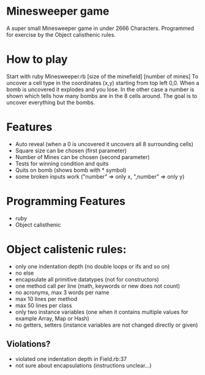 # Minesweeper game
A super small Minesweeper game in under 2666 Characters. Programmed for exercise by the Object calisthenic rules.


# How to play
Start with ruby Minesweeper.rb [size of the minefield] [number of mines]
To uncover a cell type in the coordinates (x,y) starting from top left 0,0.
When a bomb is uncovered it explodes and you lose.
In the other case a number is shown which tells how many bombs are in the 8 cells around.
The goal is to uncover everything but the bombs.


# Features
* Auto reveal (when a 0 is uncovered it uncovers all 8 surrounding cells)
* Square size can be chosen (first parameter)
* Number of Mines can be chosen (second parameter)
* Tests for winning condition and quits
* Quits on bomb (shows bomb with * symbol)
* some broken inputs work ("number" => only x, ",number" => only y)


# Programming Features
* ruby
* Object calisthenic

# Object calistenic rules:
* only one indentation depth (no double loops or ifs and so on)
* no else
* encapsulate all primitive datatypes (not for constructors)
* one method call per line (math, keywords or new does not count)
* no acronyms, max 3 words per name
* max 10 lines per method
* max 50 lines per class
* only two instance variables (one when it contains multiple values for example Array, Map or Hash)
* no getters, setters (instance variables are not changed directly or given)

## Violations?
* violated one indentation depth in Field.rb:37
* not sure about encapsulations (instructions unclear...)
